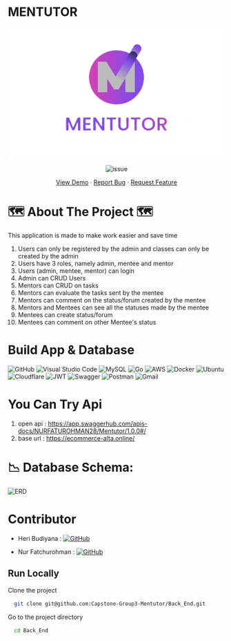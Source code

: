 #  MENTUTOR 
<div align="center">
<img src="Logo.png">

![issue](https://img.shields.io/github/issues/{username}/{repo-name}.svg)

 <p align="center">
    <a href="https://github.com/othneildrew/Best-README-Template">View Demo</a>
    ·
    <a href="https://github.com/othneildrew/Best-README-Template/issues">Report Bug</a>
    ·
    <a href="https://github.com/othneildrew/Best-README-Template/issues">Request Feature</a>
  </p>
</div>


# 🗺️ About The Project 🗺️

This application is made to make work easier and save time

1. Users can only be registered by the admin and classes can only be created by the admin
2. Users have 3 roles, namely admin, mentee and mentor
3. Users (admin, mentee, mentor) can login
4. Admin can CRUD Users
5. Mentors can CRUD on tasks
6. Mentors can evaluate the tasks sent by the mentee
7. Mentors can comment on the status/forum created by the mentee
8. Mentors and Mentees can see all the statuses made by the mentee
9. Mentees can create status/forum
10. Mentees can comment on other Mentee's status


# Build App & Database
![GitHub](https://img.shields.io/badge/github-%23121011.svg?style=for-the-badge&logo=github&logoColor=white)
![Visual Studio Code](https://img.shields.io/badge/Visual%20Studio%20Code-0078d7.svg?style=for-the-badge&logo=visual-studio-code&logoColor=white)
![MySQL](https://img.shields.io/badge/mysql-%2300f.svg?style=for-the-badge&logo=mysql&logoColor=white)
![Go](https://img.shields.io/badge/go-%2300ADD8.svg?style=for-the-badge&logo=go&logoColor=white)
![AWS](https://img.shields.io/badge/AWS-%23FF9900.svg?style=for-the-badge&logo=amazon-aws&logoColor=white)
![Docker](https://img.shields.io/badge/docker-%230db7ed.svg?style=for-the-badge&logo=docker&logoColor=white)
![Ubuntu](https://img.shields.io/badge/Ubuntu-E95420?style=for-the-badge&logo=ubuntu&logoColor=white)
![Cloudflare](https://img.shields.io/badge/Cloudflare-F38020?style=for-the-badge&logo=Cloudflare&logoColor=white)
![JWT](https://img.shields.io/badge/JWT-black?style=for-the-badge&logo=JSON%20web%20tokens)
![Swagger](https://img.shields.io/badge/-Swagger-%23Clojure?style=for-the-badge&logo=swagger&logoColor=white)
![Postman](https://img.shields.io/badge/Postman-FF6C37?style=for-the-badge&logo=postman&logoColor=white)
![Gmail](https://img.shields.io/badge/Gmail-FF6C37?style=for-the-badge&logo=postman&logoColor=white)


# You Can Try Api
1. open api : https://app.swaggerhub.com/apis-docs/NURFATUROHMAN28/Mentutor/1.0.0#/
2. base url : https://ecommerce-alta.online/

#  📉 Database Schema:
![ERD](https://github.com/Capstone-Group3-Mentutor/Back_End/blob/main/ERD%20Mentutor.png?raw=true)

# Contributor
- Heri Budiyana  :  [![GitHub](https://img.shields.io/badge/heri-Budiyana-%23121011.svg?style=for-the-badge&logo=github&logoColor=white)](https://github.com/BangHer99)

- Nur Fatchurohman  :  [![GitHub](https://img.shields.io/badge/nur-fatchurohman-%23121011.svg?style=for-the-badge&logo=github&logoColor=white)](https://github.com/FaturFawkes)


## Run Locally
Clone the project

```bash
  git clone git@github.com:Capstone-Group3-Mentutor/Back_End.git
```

Go to the project directory

```bash
  cd Back_End
```



